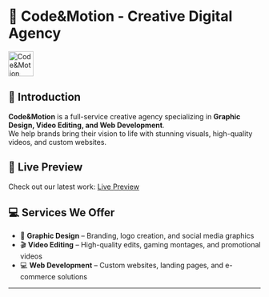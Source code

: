 # 🚀 Code&Motion - Creative Digital Agency  

<img src="https://github.com/user-attachments/assets/9594d359-0988-4fec-b588-0dcee51168e3" alt="Code&Motion Logo" width="50" height="50">

## 🌟 Introduction  
**Code&Motion** is a full-service creative agency specializing in **Graphic Design, Video Editing, and Web Development**.  
We help brands bring their vision to life with stunning visuals, high-quality videos, and custom websites.

## 🔗 Live Preview  
Check out our latest work: [Live Preview](https://codeandmotion.com/)  

## 💻 Services We Offer  
- 🎨 **Graphic Design** – Branding, logo creation, and social media graphics  
- 🎬 **Video Editing** – High-quality edits, gaming montages, and promotional videos  
- 💻 **Web Development** – Custom websites, landing pages, and e-commerce solutions  

---
